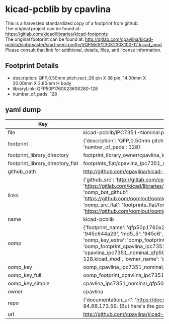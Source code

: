 # kicad-pcblib by cpavlina  
This is a harvested standardized copy of a footprint from github.  
The original project can be found at:  
https://gitlab.com/kicad/libraries/kicad-footprints  
The original footprint can be found at:
http://gitlab.com/cpavlina/kicad-pcblib/blob/master/smd-semi.pretty/VQFN50P230X230X100-12.kicad_mod
Please consult that link for additional, details, files, and license information.  
## Footprint Details
* description: QFP,0.50mm pitch,rect.;26 pin X 38 pin, 14.00mm X 20.00mm X 2.80mm H body  
* libraryLink: QFP50P1760X2360X280-128  
* number_of_pads: 128  
## yaml dump  
| Key | Value |  
| --- | --- |  
| file | kicad-pcblib/IPC7351-Nominal.pretty/QFP50P1760X2360X280-128.kicad_mod |  
| footprint | {'description': 'QFP,0.50mm pitch,rect.;26 pin X 38 pin, 14.00mm X 20.00mm X 2.80mm H body', 'libraryLink': 'QFP50P1760X2360X280-128', 'number_of_pads': 128} |  
| footprint_library_directory | footprint_library_owner/cpavlina_kicad-pcblib |  
| footprint_library_directory_flat | footprints_flat/cpavlina_ipc7351_nominal_qfp50p1760x2360x280_128/working |  
| github_path | http://github.com/cpavlina/kicad-pcblib/blob/master/IPC7351-Nominal.pretty/QFP50P1760X2360X280-128.kicad_mod |  
| links | {'github_src': 'http://gitlab.com/cpavlina/kicad-pcblib/blob/master/smd-semi.pretty/VQFN50P230X230X100-12.kicad_mod', 'github_src_repo': 'https://gitlab.com/kicad/libraries/kicad-footprints', 'oomp_bot': 'footprints/cpavlina_ipc7351_nominal_qfp50p1760x2360x280_128/working', 'oomp_bot_github': 'https://github.com/oomlout/oomlout_oomp_footprint_bot/tree/main/footprints/cpavlina_ipc7351_nominal_qfp50p1760x2360x280_128/working', 'oomp_src_flat': 'footprints_flat/footprints_flat/cpavlina_ipc7351_nominal_qfp50p1760x2360x280_128/working', 'oomp_src_flat_github': 'https://github.com/oomlout/oomlout_oomp_footprint_src/tree/main/footprints_flat/cpavlina_ipc7351_nominal_qfp50p1760x2360x280_128/working'} |  
| name | kicad-pcblib |  
| oomp | {'footprint_name': 'qfp50p1760x2360x280_128', 'library_name': 'ipc7351_nominal', 'md5': '945c644a29364e129cda564f8e87ef2d', 'md5_10': '945c644a29', 'md5_5': '945c6', 'md5_6': '945c64', 'oomp_key': 'oomp_cpavlina_ipc7351_nominal_qfp50p1760x2360x280_128', 'oomp_key_extra': 'oomp_footprint_cpavlina_ipc7351_nominal_qfp50p1760x2360x280_128', 'oomp_key_full': 'oomp_footprint_cpavlina_ipc7351_nominal_qfp50p1760x2360x280_128_945c64', 'oomp_key_simple': 'cpavlina_ipc7351_nominal_qfp50p1760x2360x280_128', 'original_filename': 'kicad-pcblib/IPC7351-Nominal.pretty/QFP50P1760X2360X280-128.kicad_mod', 'owner_name': 'cpavlina'} |  
| oomp_key | oomp_cpavlina_ipc7351_nominal_qfp50p1760x2360x280_128 |  
| oomp_key_full | oomp_footprint_cpavlina_ipc7351_nominal_qfp50p1760x2360x280_128 |  
| oomp_key_simple | cpavlina_ipc7351_nominal_qfp50p1760x2360x280_128 |  
| owner | cpavlina |  
| repo | {'documentation_url': 'https://docs.github.com/rest/overview/resources-in-the-rest-api#rate-limiting', 'message': "API rate limit exceeded for 84.66.173.59. (But here's the good news: Authenticated requests get a higher rate limit. Check out the documentation for more details.)"} |  
| url | http://github.com/cpavlina/kicad-pcblib |  

